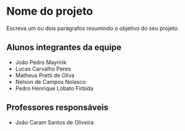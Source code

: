 # Nome do projeto
Escreva um ou dois parágrafos resumindo o objetivo do seu projeto.

## Alunos integrantes da equipe

* João Pedro Mayrink
* Lucas Carvalho Peres
* Matheus Pretti de Oliva
* Nelson de Campos Nolasco
* Pedro Henrique Lobato Firbida

## Professores responsáveis

* João Caram Santos de Oliveira

